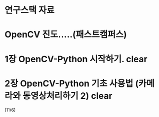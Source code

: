 # 연구스택 자료

# OpenCV 진도.....(패스트캠퍼스)

# 1장 OpenCV-Python 시작하기. clear

# 2장 OpenCV-Python 기초 사용법 (카메라와 동영상처리하기 2) clear
(11/6)

